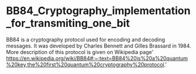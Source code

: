 # BB84_Cryptography_implementation_for_transmiting_one_bit
BB84 is a cryptography protocol used for encoding and decoding messages. It was developed by Charles Bennett and Gilles Brassard in 1984. More description of this protocol is given on Wikipedia page' https://en.wikipedia.org/wiki/BB84#:~:text=BB84%20is%20a%20quantum%20key,the%20first%20quantum%20cryptography%20protocol.'
